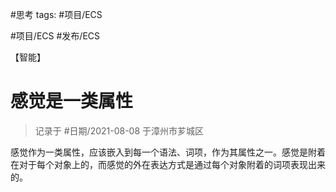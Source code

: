 #思考 
tags: #项目/ECS 

 #项目/ECS #发布/ECS

<category>【智能】</category>

# 感觉是一类属性

> 记录于 #日期/2021-08-08 于漳州市芗城区



感觉作为一类属性，应该嵌入到每一个语法、词项，作为其属性之一。感觉是附着在对于每个对象上的，而感觉的外在表达方式是通过每个对象附着的词项表现出来的。